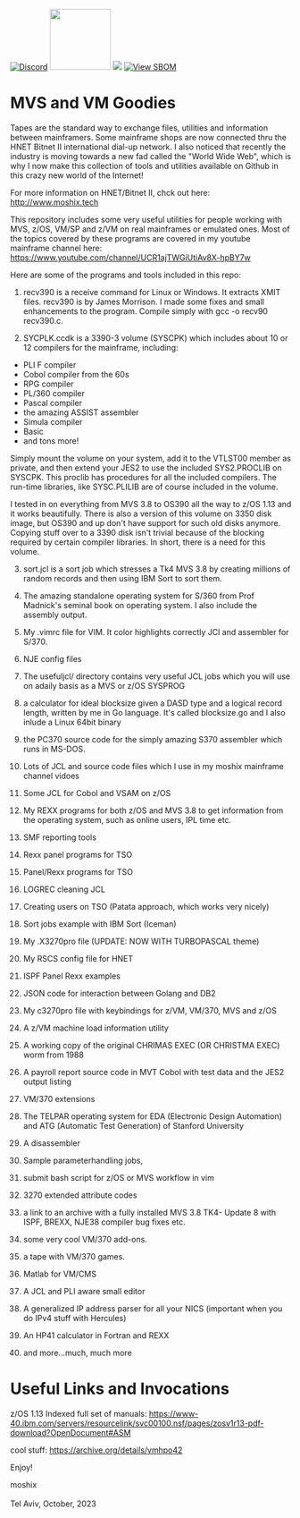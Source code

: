 
[![Discord](https://img.shields.io/discord/423767742546575361.svg?label=&logo=discord&logoColor=ffffff&color=7389D8&labelColor=6A7EC2)](https://discord.gg/vpEv3HJ)
<a href=" https://github.com/moshix/mvs/blob/master/codenotary.com"><img src="https://raw.githubusercontent.com/moshix/mvs/master/secured-by-immudb.svg" width="109px;"/></a>
<a href="https://hits.seeyoufarm.com"><img src="https://hits.seeyoufarm.com/api/count/incr/badge.svg?url=https%3A%2F%2Fgithub.com%2Fmoshix%2Fmvs&count_bg=%2379C83D&title_bg=%23555555&icon=&icon_color=%23E7E7E7&title=hits&edge_flat=false"/></a>
[![View SBOM](https://img.shields.io/badge/sbom.sh-viewSBOM-blue?link=https%3A%2F%2Fsbom.sh%2Fad375d15-0553-4170-bb1e-a6e40ac5dd45)](https://sbom.sh/ad375d15-0553-4170-bb1e-a6e40ac5dd45)

# MVS and VM Goodies


Tapes are the standard way to exchange files, utilities and information between mainframers. Some mainframe shops are now connected thru the HNET Bitnet II international dial-up network. I also noticed that recently the industry is moving towards a new fad called the "World Wide Web", which is why I now make this collection of tools and utilities available on Github in this crazy new world of the Internet!

For more information on HNET/Bitnet II, chck out here: http://www.moshix.tech

This repository includes some very useful utilities for people working with MVS, z/OS, VM/SP and z/VM on real mainframes or emulated ones. Most of the topics covered by these programs are covered in my youtube mainframe channel here: https://www.youtube.com/channel/UCR1ajTWGiUtiAv8X-hpBY7w

Here are some of the programs and tools included in this repo:

1. recv390 is a receive command for Linux or Windows. It extracts XMIT files. recv390 is by James Morrison. I made some fixes and small enhancements to the program. Compile simply with gcc -o recv90 recv390.c.


2. SYCPLK.ccdk is a 3390-3 volume (SYSCPK) which includes about 10 or 12 compilers for the mainframe, including:

- PLI F compiler
- Cobol compiler from the 60s
- RPG compiler
- PL/360 compiler
- Pascal compiler
- the amazing ASSIST assembler
- Simula compiler
- Basic
- and tons more!

 Simply mount the volume on your system, add it to the VTLST00 member as private, and then extend your JES2 to use the included
 SYS2.PROCLIB on SYSCPK. This proclib has procedures for all the included compilers. The run-time libraries, like SYSC.PLILIB are of course included in the volume. 

 I  tested in on everything from MVS 3.8 to OS390 all the way to z/OS 1.13 and it works beautifully. There is also a version of this volume on 3350 disk image, but OS390 and up don't have support for such old disks anymore. Copying stuff over to a 3390 disk isn't trivial because of the blocking required by certain compiler libraries. In short, there is a need for this volume. 

3. sort.jcl is a sort job which stresses a Tk4 MVS 3.8 by creating millions of random records and then using IBM Sort to sort them. 

4. The amazing standalone operating system for S/360 from Prof Madnick's seminal book on operating system. I also include the assembly output. 

5. My .vimrc file for VIM. It color highlights correctly JCl and assembler for S/370. 

6. NJE config files

7. The usefuljcl/ directory contains very useful JCL jobs which you will use on adaily basis as a MVS or z/OS SYSPROG

8. a calculator for ideal blocksize given a DASD type and a logical record length, written by me in Go language. It's called blocksize.go and I also inlude a Linux 64bit binary

9. the PC370 source code for the simply amazing S370 assembler which runs in MS-DOS. 

10. Lots of JCL and source code files which I use in my moshix mainframe channel vidoes

11. Some JCL for Cobol and VSAM on z/OS

12. My REXX programs for both z/OS and MVS 3.8 to get information from the operating system, such as online users, IPL time etc. 

13. SMF reporting tools

14. Rexx panel programs for TSO

15. Panel/Rexx programs for TSO

16. LOGREC cleaning JCL

18. Creating users on TSO (Patata approach, which works very nicely)

19. Sort jobs example with IBM Sort (Iceman)

21. My .X3270pro file (UPDATE: NOW WITH TURBOPASCAL theme)

22. My RSCS config file for HNET

23. ISPF Panel Rexx examples

24. JSON code for interaction between Golang and DB2

25. My c3270pro file with keybindings for z/VM, VM/370, MVS and z/OS

26. A z/VM machine load information utility

27. A working copy of the original CHRIMAS EXEC (OR CHRISTMA EXEC) worm from 1988

28. A payroll report source code in MVT Cobol with test data and the JES2 output listing

29. VM/370 extensions

30. The TELPAR operating system for EDA (Electronic Design Automation) and 
 ATG (Automatic Test Generation) of Stanford University

31. A disassembler

32.  Sample parameterhandling jobs, 

33.  submit bash script for z/OS or MVS workflow in vim

35.  3270 extended attribute codes

36.  a link to an archive with a fully installed MVS 3.8 TK4- Update 8 with ISPF, BREXX, NJE38 compiler bug fixes etc. 

37.  some very cool VM/370 add-ons. 

38.  a tape with VM/370 games. 

39. Matlab for VM/CMS  

40. A JCL and PLI aware small editor

41. A generalized IP address parser for all your NICS (important when you do IPv4 stuff with Hercules)  

42.  An HP41 calculator in Fortran and REXX

43.  and more...much, much more

Useful Links and Invocations
============================

z/OS 1.13 Indexed full set of manuals: https://www-40.ibm.com/servers/resourcelink/svc00100.nsf/pages/zosv1r13-pdf-download?OpenDocument#ASM

cool stuff: https://archive.org/details/vmhpo42


Enjoy!

moshix   
<br>
Tel Aviv, October, 2023 
